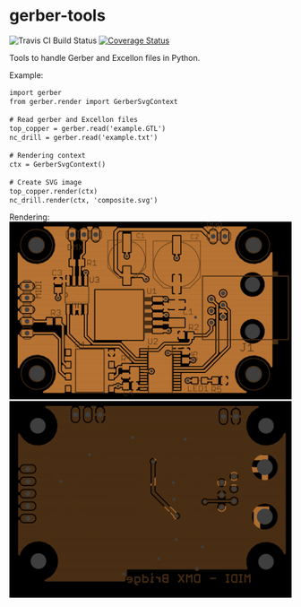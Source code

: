 gerber-tools
============
![Travis CI Build Status](https://travis-ci.org/hamiltonkibbe/gerber-tools.svg?branch=master) 
[![Coverage Status](https://coveralls.io/repos/hamiltonkibbe/gerber-tools/badge.png?branch=master)](https://coveralls.io/r/hamiltonkibbe/gerber-tools?branch=master)

Tools to handle Gerber and Excellon files in Python.

Example:

    import gerber
    from gerber.render import GerberSvgContext

    # Read gerber and Excellon files
    top_copper = gerber.read('example.GTL')
    nc_drill = gerber.read('example.txt')

    # Rendering context
    ctx = GerberSvgContext()

    # Create SVG image
    top_copper.render(ctx)
    nc_drill.render(ctx, 'composite.svg')


Rendering:
![Composite Top Image](examples/composite_top.png)
![Composite Bottom Image](examples/composite_bottom.png)